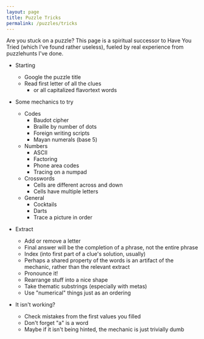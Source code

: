 ```yaml
---
layout: page
title: Puzzle Tricks
permalink: /puzzles/tricks
---
```


Are you stuck on a puzzle? This page is a spiritual successor to Have You Tried (which I've found rather useless), fueled by real experience from puzzlehunts I've done.

* Starting
  * Google the puzzle title
  * Read first letter of all the clues
    * or all capitalized flavortext words

* Some mechanics to try
  * Codes
    * Baudot cipher
    * Braille by number of dots
    * Foreign writing scripts
    * Mayan numerals (base 5)
  * Numbers
    * ASCII
    * Factoring
    * Phone area codes
    * Tracing on a numpad
  * Crosswords
    * Cells are different across and down
    * Cells have multiple letters
  * General
    * Cocktails
    * Darts
    * Trace a picture in order

* Extract
  * Add or remove a letter
  * Final answer will be the completion of a phrase, not the entire phrase
  * Index (into first part of a clue's solution, usually)
  * Perhaps a shared property of the words is an artifact of the mechanic, rather than the relevant extract
  * Pronounce it!
  * Rearrange stuff into a nice shape
  * Take thematic substrings (especially with metas)
  * Use "numerical" things just as an ordering

* It isn't working?
  * Check mistakes from the first values you filled
  * Don't forget "a" is a word
  * Maybe if it isn't being hinted, the mechanic is just trivially dumb